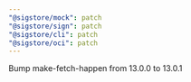 ```yaml
---
"@sigstore/mock": patch
"@sigstore/sign": patch
"@sigstore/cli": patch
"@sigstore/oci": patch
---
```


Bump make-fetch-happen from 13.0.0 to 13.0.1

